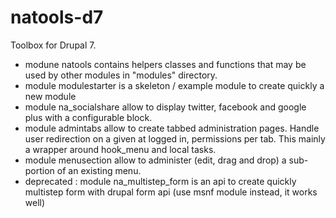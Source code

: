 natools-d7
==========

Toolbox for Drupal 7.
- modune natools contains helpers classes and functions that may be used by other modules in "modules" directory.
- module modulestarter is a skeleton / example module to create quickly a new module
- module na_socialshare allow to display twitter, facebook and google plus with a configurable block.
- module admintabs allow to create tabbed administration pages. Handle user redirection on a given at logged in, permissions per tab. This mainly a wrapper around hook_menu and local tasks.
- module menusection allow to administer (edit, drag and drop) a sub-portion of an existing menu.
- deprecated : module na_multistep_form is an api to create quickly multistep form with drupal form api (use msnf module instead, it works well)
